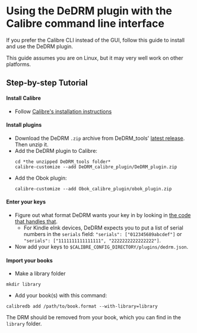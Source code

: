 # Using the DeDRM plugin with the Calibre command line interface

If you prefer the Calibre CLI instead of the GUI, follow this guide to
install and use the DeDRM plugin.

This guide assumes you are on Linux, but it may very well work on other
platforms.

## Step-by-step Tutorial

#### Install Calibre
   - Follow [Calibre's installation instructions](https://calibre-ebook.com/download_linux)

#### Install plugins
  - Download the DeDRM `.zip` archive from DeDRM_tools'
     [latest release](https://github.com/apprenticeharper/DeDRM_tools/releases/latest).
     Then unzip it.
  - Add the DeDRM plugin to Calibre:
     ```
     cd *the unzipped DeDRM_tools folder*
     calibre-customize --add DeDRM_calibre_plugin/DeDRM_plugin.zip
     ```
  - Add the Obok plugin:
    ```
    calibre-customize --add Obok_calibre_plugin/obok_plugin.zip
    ```

#### Enter your keys
  - Figure out what format DeDRM wants your key in by looking in
     [the code that handles that](DeDRM_plugin/prefs.py).
     - For Kindle eInk devices, DeDRM expects you to put a list of serial
       numbers in the `serials` field: `"serials": ["012345689abcdef"]` or
       `"serials": ["1111111111111111", "2222222222222222"]`.
  - Now add your keys to `$CALIBRE_CONFIG_DIRECTORY/plugins/dedrm.json`.

#### Import your books
  - Make a library folder
  ```
  mkdir library
  ```
  - Add your book(s) with this command:
  ```
  calibredb add /path/to/book.format --with-library=library
  ```

The DRM should be removed from your book, which you can find in the `library`
folder.
